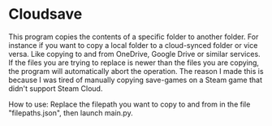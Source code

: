 # Cloudsave

This program copies the contents of a specific folder to another folder. For instance if you want to copy a local folder to a cloud-synced folder or vice versa. Like copying to and from OneDrive, Google Drive or similar services.
If the files you are trying to replace is newer than the files you are copying, the program will automatically abort the operation.
The reason I made this is because I was tired of manually copying save-games on a Steam game that didn't support Steam Cloud.

How to use: Replace the filepath you want to copy to and from in the file "filepaths.json", then launch main.py.

